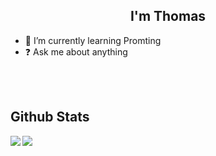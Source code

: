 ## <div align="center">I'm Thomas</div>  

- 🌱 I’m currently learning Promting
- ❓ Ask me about anything

<br/> 

<!--
## Connect with me  
<div align="center">
<a href="https://github.com/thliang01" target="_blank">
<img src=https://img.shields.io/badge/github-%2324292e.svg?&style=for-the-badge&logo=github&logoColor=white alt=github style="margin-bottom: 5px;" />
</a>
<a href="https://twitter.com/_thliang01" target="_blank">
<img src=https://img.shields.io/badge/twitter-%2300acee.svg?&style=for-the-badge&logo=twitter&logoColor=white alt=twitter style="margin-bottom: 5px;" />
</a>
<a href="https://linkedin.com/in/thliang01" target="_blank">
<img src=https://img.shields.io/badge/linkedin-%231E77B5.svg?&style=for-the-badge&logo=linkedin&logoColor=white alt=linkedin style="margin-bottom: 5px;" />
<!-- </a>
<a href="https://www.kaggle.com/thliang01" target="_blank">
<img src=https://img.shields.io/badge/kaggle-%2344BAE8.svg?&style=for-the-badge&logo=kaggle&logoColor=white alt=kaggle style="margin-bottom: 5px;" />
</a>   -->
</div>  

<br/>  



## Github Stats  
<img src="https://github-readme-stats.vercel.app/api?username=thliang01&show_icons=true&count_private=true&hide_border=true" align="left" />  

<img src="https://github-readme-stats.vercel.app/api/top-langs/?username=thliang01&hide_border=true&layout=compact"/> 
<br />

<br/>
